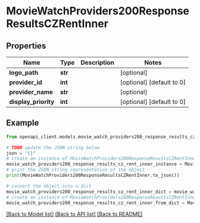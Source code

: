 # MovieWatchProviders200ResponseResultsCZRentInner


## Properties

Name | Type | Description | Notes
------------ | ------------- | ------------- | -------------
**logo_path** | **str** |  | [optional] 
**provider_id** | **int** |  | [optional] [default to 0]
**provider_name** | **str** |  | [optional] 
**display_priority** | **int** |  | [optional] [default to 0]

## Example

```python
from openapi_client.models.movie_watch_providers200_response_results_cz_rent_inner import MovieWatchProviders200ResponseResultsCZRentInner

# TODO update the JSON string below
json = "{}"
# create an instance of MovieWatchProviders200ResponseResultsCZRentInner from a JSON string
movie_watch_providers200_response_results_cz_rent_inner_instance = MovieWatchProviders200ResponseResultsCZRentInner.from_json(json)
# print the JSON string representation of the object
print(MovieWatchProviders200ResponseResultsCZRentInner.to_json())

# convert the object into a dict
movie_watch_providers200_response_results_cz_rent_inner_dict = movie_watch_providers200_response_results_cz_rent_inner_instance.to_dict()
# create an instance of MovieWatchProviders200ResponseResultsCZRentInner from a dict
movie_watch_providers200_response_results_cz_rent_inner_from_dict = MovieWatchProviders200ResponseResultsCZRentInner.from_dict(movie_watch_providers200_response_results_cz_rent_inner_dict)
```
[[Back to Model list]](../README.md#documentation-for-models) [[Back to API list]](../README.md#documentation-for-api-endpoints) [[Back to README]](../README.md)


